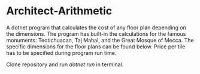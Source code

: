 # Architect-Arithmetic

A dotnet program that calculates the cost of any floor plan depending on the dimensions.
The program has built-in the calculations for the famous monuments: Teotichuacan, Taj Mahal, and the Great Mosque of Mecca.
The specific dimensions for the floor plans can be found below. Price per tile has to be specified during program run time.

Clone repository and run *dotnet run* in terminal.

